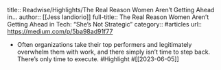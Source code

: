 title:: Readwise/Highlights/The Real Reason Women Aren’t Getting Ahead in...
author:: [[Jess Iandiorio]]
full-title:: The Real Reason Women Aren’t Getting Ahead in Tech: “She’s Not Strategic”
category:: #articles
url:: https://medium.com/p/5ba98ad91f77

- Often organizations take their top performers and legitimately overwhelm them with work, and there simply isn’t time to step back. There’s only time to execute. #Highlight #[[2023-06-05]]